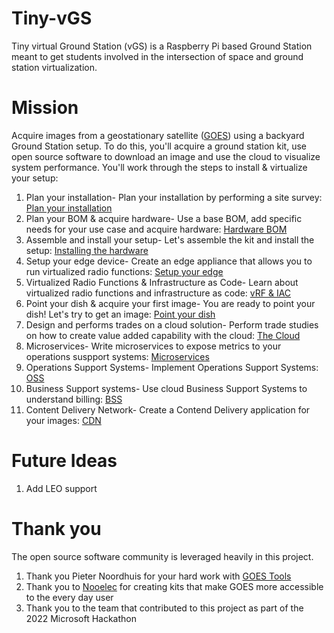 # Tiny-vGS

Tiny virtual Ground Station (vGS) is a Raspberry Pi based Ground Station meant to get students involved in the intersection of space and ground station virtualization.

# Mission 

Acquire images from a geostationary satellite ([GOES](/Docs/GOES.md)) using a backyard Ground Station setup. To do this, you'll acquire a ground station kit, use open source software to download an image and use the cloud to visualize system performance. You'll work through the steps to install & virtualize your setup:

1. Plan your installation- Plan your installation by performing a site survey: [Plan your installation](/Docs/PLANNING.md)
3. Plan your BOM & acquire hardware- Use a base BOM, add specific needs for your use case and acquire hardware: [Hardware BOM](/Docs/SAT_HARDWARE_BOM.md)
4. Assemble and install your setup- Let's assemble the kit and install the setup: [Installing the hardware](/Docs/INSTALL.md)
5. Setup your edge device- Create an edge appliance that allows you to run virtualized radio functions: [Setup your edge](/Docs/EDGE.md)
6. Virtualized Radio Functions & Infrastructure as Code- Learn about virtualized radio functions and infrastructure as code: [vRF & IAC](/Docs/IAC_VRF.md)
7. Point your dish & acquire your first image- You are ready to point your dish! Let's try to get an image: [Point your dish](/Docs/POINTING.md)
8. Design and performs trades on a cloud solution- Perform trade studies on how to create value added capability with the cloud: [The Cloud](/Docs/CLOUD.md)
9. Microservices- Write microservices to expose metrics to your operations suspport systems: [Microservices](/Docs/MICRO.md)
10. Operations Support Systems- Implement Operations Support Systems: [OSS](/Docs/OSS.md)
11. Business Support systems- Use cloud Business Support Systems to understand billing: [BSS](/Docs/BSS.md)
12. Content Delivery Network- Create a Contend Delivery application for your images: [CDN](/Docs/CDN.md)

# Future Ideas 

1. Add LEO support

# Thank you

The open source software community is leveraged heavily in this project. 

1. Thank you Pieter Noordhuis for your hard work with [GOES Tools](https://github.com/pietern/goestools) 
2. Thank you to [Nooelec](https://www.nooelec.com/store/) for creating kits that make GOES more accessible to the every day user
3. Thank you to the team that contributed to this project as part of the 2022 Microsoft Hackathon 




